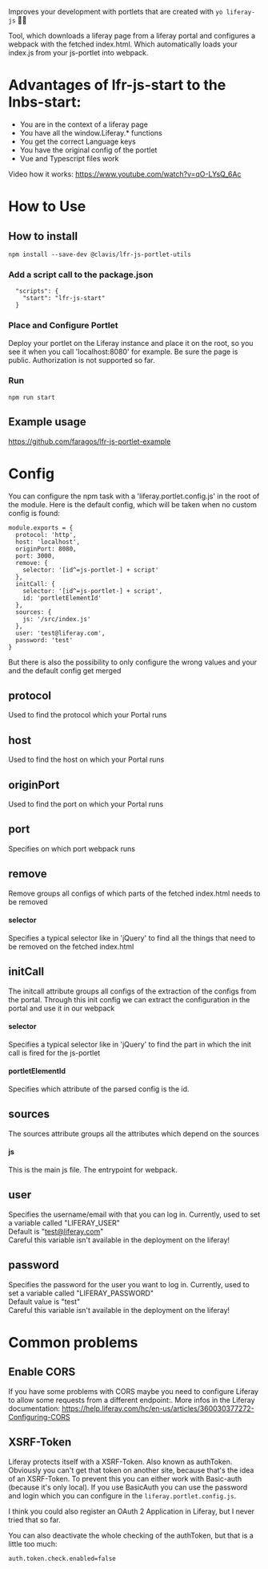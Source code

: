 Improves your development with portlets that are created with `yo liferay-js` 🥳🎉

Tool, which downloads a liferay page from a liferay portal and configures a webpack with the fetched index.html. Which
automatically loads your index.js from your js-portlet into webpack.

# Advantages of lfr-js-start to the lnbs-start:

- You are in the context of a liferay page
- You have all the window.Liferay.* functions
- You get the correct Language keys
- You have the original config of the portlet
- Vue and Typescript files work

Video how it works:
https://www.youtube.com/watch?v=qO-LYsQ_6Ac

# How to Use

## How to install

```
npm install --save-dev @clavis/lfr-js-portlet-utils
```

### Add a script call to the package.json

```
  "scripts": {
    "start": "lfr-js-start"
  }
```

### Place and Configure Portlet

Deploy your portlet on the Liferay instance and place it on the root, so you see it when you call 'localhost:8080' for
example. Be sure the page is public. Authorization is not supported so far.

### Run

```
npm run start
```

## Example usage

https://github.com/faragos/lfr-js-portlet-example

# Config

You can configure the npm task with a 'liferay.portlet.config.js' in the root of the module. Here is the default config,
which will be taken when no custom config is found:

```
module.exports = {
  protocol: 'http',
  host: 'localhost',
  originPort: 8080,
  port: 3000,
  remove: {
    selector: '[id^=js-portlet-] + script'
  },
  initCall: {
    selector: '[id^=js-portlet-] + script',
    id: 'portletElementId'
  },
  sources: {
    js: '/src/index.js'
  },
  user: 'test@liferay.com',
  password: 'test'
}

```

But there is also the possibility to only configure the wrong values and your and the default config get merged

## protocol

Used to find the protocol which your Portal runs

## host

Used to find the host on which your Portal runs

## originPort

Used to find the port on which your Portal runs

## port

Specifies on which port webpack runs

## remove

Remove groups all configs of which parts of the fetched index.html needs to be removed

#### selector

Specifies a typical selector like in 'jQuery' to find all the things that need to be removed on the fetched index.html

## initCall

The initcall attribute groups all configs of the extraction of the configs from the portal. Through this init config we
can extract the configuration in the portal and use it in our webpack

#### selector

Specifies a typical selector like in 'jQuery' to find the part in which the init call is fired for the js-portlet

#### portletElementId

Specifies which attribute of the parsed config is the id.

## sources

The sources attribute groups all the attributes which depend on the sources

#### js

This is the main js file. The entrypoint for webpack.

## user

Specifies the username/email with that you can log in. Currently, used to set a variable called "LIFERAY_USER" \
Default is "test@liferay.com" \
Careful this variable isn't available in the deployment on the liferay!

## password

Specifies the password for the user you want to log in. Currently, used to set a variable called "LIFERAY_PASSWORD"\
Default value is "test" \
Careful this variable isn't available in the deployment on the liferay!

# Common problems

## Enable CORS

If you have some problems with CORS maybe you need to configure Liferay to allow some requests from a different
endpoint:. More infos in the Liferay documentation:
https://help.liferay.com/hc/en-us/articles/360030377272-Configuring-CORS

## XSRF-Token

Liferay protects itself with a XSRF-Token. Also known as authToken. Obviously you can't get that token on another site,
because that's the idea of an XSRF-Token. To prevent this you can either work with Basic-auth (because it's only local).
If you use BasicAuth you can use the password and login which you can configure in the `liferay.portlet.config.js`.

I think you could also register an OAuth 2 Application in Liferay, but I never tried that so far.

You can also deactivate the whole checking of the authToken, but that is a little too much:

```
auth.token.check.enabled=false
```
